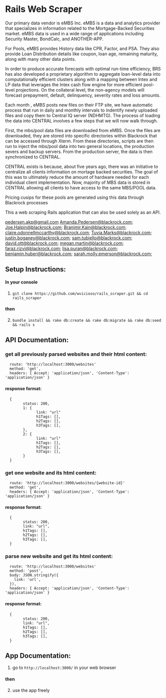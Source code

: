 # Rails Web Scraper

Our primary data vendor is eMBS Inc. eMBS is a data and analytics provider that specializes in information related to the Mortgage-Backed Securities market. eMBS data is used in a wide range of applications including Security Master, BondCalc, and ANOTHER-APP.

For Pools, eMBS provides History data like CPR, Factor, and PSA. They also provide Loan Distribution details like coupon, loan age, remaining maturity, along with many other data points.

In order to produce accurate forecasts with optimal run-time efficiency, BRS has also developed a proprietary algorithm to
aggregate loan-level data into computationally efficient clusters along with a mapping between Intex and LP data that
leverages the Intex cash flow engine for more efficient pool-level projections. On the collateral level, the non-agency models
will forecast prepayment, default, delinquency, severity rates and loss amounts. 


Each month , eMBS posts new files on their FTP site, we have automatic process that run in daily and monthly intervals to indentify newly uploaded files and copy them to Central IQ server (NDHMTG). The process of loading the data into CENTRAL involves a few steps that we will now walk through.

First, the mbs/pool data files are downloaded from eMBS. Once the files are downloaded, they are stored into specific directories within Blackrock that can be accessed through Xterm. From these directories, scripts are then run to inject the mbs/pool data into two general locations, the production severs and backup servers. From the production server, the data is then synchronized to CENTRAL.

CENTRAL exists is because, about five years ago, there was an initiative to centralize all clients information on mortage backed securities. The goal of this was to ultimately reduce the amount of hardware needed for each individual client implementation. Now, majority of MBS data is stored in CENTRAL allowing all clients to have access to the same MBS/POOL data.

Pricing cusips for these pools are generated using this data through Blackrock processes

This a web scraping Rails application that can also be used solely as an API.

pedersen.akp@gmail.com
Amanda.Pedersen@blackrock.com;
Joe.Halpin@blackrock.com;
Branimir.Kain@blackrock.com;
claire.odonnellmccarthy@blackrock.com;
Tuvia.Marks@blackrock.com; 
justin.boganey@blackrock.com;
sam.tubiello@blackrock.com;
david.ott@blackrock.com;
megan.martin@blackrock.com;
faraz.rizvi@blackrock.com;
lisa.puran@blackrock.com;
benjamin.huber@blackrock.com;
sarah.molly.emerson@blackrock.com;

## Setup Instructions:
#### In your console

1) `git clone https://github.com/wvicioso/rails_scraper.git && cd rails_scraper`
#### then

2) `bundle install && rake db:create && rake db:migrate && rake db:seed && rails s`

## API Documentation:
### get all previously parsed websites and their html content:
      route: 'http://localhost:3000/websites'
      method: 'get',
      headers: { Accept: 'application/json', 'Content-Type': 'application/json' }
#### response format:
      {
            status: 200,
            1: {
                  link: "url"
                  h1Tags: [],
                  h2Tags: [],
                  h3Tags: [],
            },
            2: {
                  link: "url"
                  h1Tags: [],
                  h2Tags: [],
                  h3Tags: [],
            }
      }

### get one website and its html content:
      route: 'http://localhost:3000/websites/{website-id}'
      method: 'get',
      headers: { Accept: 'application/json', 'Content-Type': 'application/json' }
#### response format:
      {
            status: 200,
            link: "url",
            h1Tags: [],
            h2Tags: [],
            h3Tags: [],
      }

### parse new website and get its html content:
      route: 'http://localhost:3000/websites'
      method: 'post',
      body: JSON.stringify({
        link: 'url',
      }),
      headers: { Accept: 'application/json', 'Content-Type': 'application/json' }
#### response format:
      {
            status: 200,
            link: "url",
            h1Tags: [],
            h2Tags: [],
            h3Tags: [],
      }

## App Documentation:
1) go to `http://localhost:3000/` in your web browser
#### then

2) use the app freely

